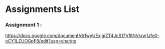 # Assignments List
### Assignment 1 : 
https://docs.google.com/document/d/1wyUExjgiZT4JcS17VflINVsrw1Jfg0-oCY1LZUOGpF8/edit?usp=sharing
